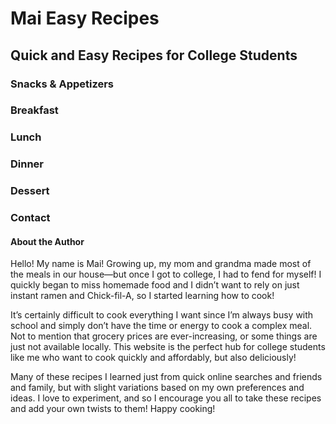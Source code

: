 # Mai Easy Recipes
## Quick and Easy Recipes for College Students

### Snacks & Appetizers
### Breakfast
### Lunch
### Dinner
### Dessert
### Contact

#### About the Author
Hello! My name is Mai! Growing up, my mom and grandma made most of the meals in our house—but once I got to college, I had to fend for myself! I quickly began to miss homemade food and I didn’t want to rely on just instant ramen and Chick-fil-A, so I started learning how to cook!

It’s certainly difficult to cook everything I want since I’m always busy with school and simply don’t have the time or energy to cook a complex meal. Not to mention that grocery prices are ever-increasing, or some things are just not available locally. This website is the perfect hub for college students like me who want to cook quickly and affordably, but also deliciously!

Many of these recipes I learned just from quick online searches and friends and family, but with slight variations based on my own preferences and ideas. I love to experiment, and so I encourage you all to take these recipes and add your own twists to them! Happy cooking!